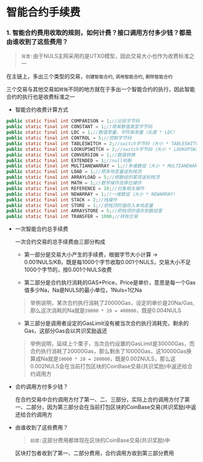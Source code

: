 # 智能合约手续费

### 1. 智能合约费用收取的规则，如何计费？接口调用方付多少钱？都是由谁收到了这些费用？

> `背景:`由于NULS主网采用的是UTXO模型，因此交易大小也作为收费标准之一

在主链上，多出三个类型的交易，`创建智能合约`, `调用智能合约`, `删除智能合约`

三个交易与其他交易如`转账`不同的地方就在于多出一个智能合约的执行，因此智能合约的执行也是收费标准之一 

* 智能合约收费计算方式

```java
public static final int COMPARISON = 1;//比较字节码
public static final int CONSTANT = 1;//简单数值类型字节码
public static final int LDC = 1;//数值常量，字符串常量（长度 * LDC）
public static final int CONTROL = 5;//控制字节码
public static final int TABLESWITCH = 2;//switch字节码（大小 * TABLESWITCH）
public static final int LOOKUPSWITCH = 2;//switch字节码（大小 * LOOKUPSWITCH）
public static final int CONVERSION = 1;//数值转换
public static final int EXTENDED = 1;//null判断
public static final int MULTIANEWARRAY = 1;//多维数组（大小 * MULTIANEWARRAY）
public static final int LOAD = 1;//把本地变量送到栈顶
public static final int ARRAYLOAD = 5;//把数组的某项送到栈顶
public static final int MATH = 1;//数学操作及移位操作
public static final int REFERENCE = 10;//对象相关操作
public static final int NEWARRAY = 1;//一维数组（大小 * NEWARRAY）
public static final int STACK = 2;//栈操作
public static final int STORE = 1;//把栈顶的值存入本地变量
public static final int ARRAYSTORE = 5;//把栈项的值存到数组里
public static final int TRANSFER = 1000;//转账交易

```
	
* 一次智能合约总手续费

	一次合约交易的总手续费由三部分构成
	- 第一部分是交易大小产生的手续费，根据字节大小计算 -> 0.001NULS/KB，既是每1000个字节收取0.001个NULS，交易大小不足1000个字节的，按0.001个NULS收费
	
	- 第二部分是合约执行消耗的GAS*Price，Price是单价，意思是每一个Gas值多少Na，Na是NULS的最小单位，1Nuls=1亿Na
	> 举例说明，某次合约执行消耗了20000Gas，设定的单价是20Na/Gas, 那么这次消耗的Na就是`20000 * 20 = 400000`，既是0.004NULS
	
	- 第三部分是调用者设定的GasLimit没有被当次合约执行消耗完，剩余的Gas，这部分Gas会以共识奖励返还
	> 举例说明，延续上个栗子，当次合约设置的GasLimit是30000Gas，而合约执行消耗了20000Gas，那么剩余了10000Gas，这10000Gas换算成Na就是`10000 * 20 = 200000`，既是0.002NULS，那么这0.002NULS会在当前打包区块的CoinBase交易(共识奖励)中返还给合约调用方
	
* 合约调用方付多少钱？

	在合约交易中合约调用方付了第一、二、三部分，实际上合约调用方付了第一、二部分，因为第三部分会在当前打包区块的CoinBase交易(共识奖励)中返还给合约调用方

* 由谁收到了这些费用？

	> `前提:`这部分费用都体现在区块的CoinBase交易(共识奖励)中
	
	区块打包者收到了第一、二部分费用，合约调用方收到第三部分费用